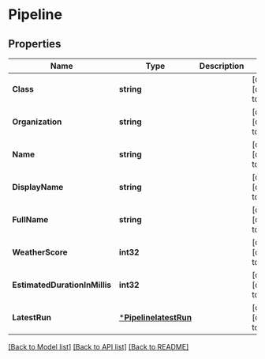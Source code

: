 # Pipeline

## Properties
Name | Type | Description | Notes
------------ | ------------- | ------------- | -------------
**Class** | **string** |  | [optional] [default to null]
**Organization** | **string** |  | [optional] [default to null]
**Name** | **string** |  | [optional] [default to null]
**DisplayName** | **string** |  | [optional] [default to null]
**FullName** | **string** |  | [optional] [default to null]
**WeatherScore** | **int32** |  | [optional] [default to null]
**EstimatedDurationInMillis** | **int32** |  | [optional] [default to null]
**LatestRun** | [***PipelinelatestRun**](PipelinelatestRun.md) |  | [optional] [default to null]

[[Back to Model list]](../README.md#documentation-for-models) [[Back to API list]](../README.md#documentation-for-api-endpoints) [[Back to README]](../README.md)



